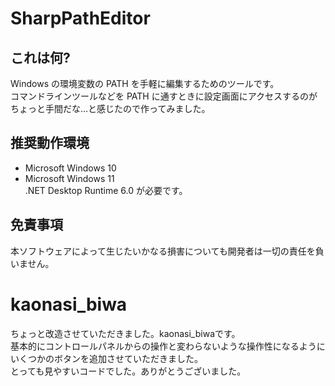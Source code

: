 # SharpPathEditor
## これは何?
Windows の環境変数の PATH を手軽に編集するためのツールです。<br>
コマンドラインツールなどを PATH に通すときに設定画面にアクセスするのがちょっと手間だな…と感じたので作ってみました。
## 推奨動作環境
- Microsoft Windows 10
- Microsoft Windows 11<br>
.NET Desktop Runtime 6.0 が必要です。
## 免責事項
本ソフトウェアによって生じたいかなる損害についても開発者は一切の責任を負いません。
# kaonasi_biwa
ちょっと改造させていただきました。kaonasi_biwaです。<br>
基本的にコントロールパネルからの操作と変わらないような操作性になるようにいくつかのボタンを追加させていただきました。<br>
とっても見やすいコードでした。ありがとうございました。